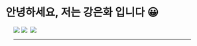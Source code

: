 <h1>안녕하세요, 저는 강은화 입니다 😀 </h1>
  <div align=left style="margin: 20px">	
    <a href="https://www.linkedin.com/in/%EC%9D%80%ED%99%94-%EA%B0%95-2033a02b3/"><img src="https://img.shields.io/badge/-LinkedIn-blue?style=flat-square&logo=Linkedin&logoColor=white"/></a>
    <a href="https://coding-god-life.tistory.com/"><img src="https://img.shields.io/badge/Tistory-000000?style=flat-square&logo=Tistory&logoColor=white"/></a>&nbsp
    <a href="mailto:murramge@gmail.com"><img src="https://img.shields.io/badge/Gmail-EA4335?style=flat-square&logo=Gmail&logoColor=white&link=mailto:murramge@gmail.com"/></a>&nbsp
   <hr/>
  </div>
<div>
